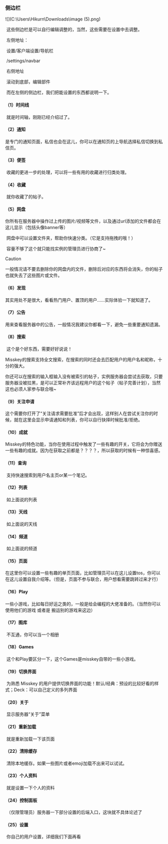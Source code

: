### **侧边栏**

![](C:\Users\Hikurn\Downloads\image (5).png)

​	这些侧边栏是可以自行编辑调整的，当然，这些需要在设置中去调整。

​	左侧地址：

​	设置/客户端设置/导航栏

​	/settings/navbar

​	右侧地址

​	滚动到底部，编辑部件

​	而在左侧的侧边栏，我们把能设置的东西都说明一下。

#### **（1）时间线**

​	就是时间轴，刚刚已经介绍过了。

#### **（2）通知**

​	是专门的通知页面，私信也会在这儿，你可以在通知页的上导航选择私信切换到私信页。

#### **（3）便签**

​	收藏的更进一步的处理，可以将一些有用的收藏进行归类处理。

#### **（4）收藏**

​	就你收藏了的帖子。

#### **（5）网盘**

​	你所有在服务器中操作过上传的图片/视频等文件，以及通过url添加的文件都会在这儿显示（包括头像banner等）

​	网盘中可以设置文件夹，帮助你快速分类。（它是支持拖拽的哦！）

​	容量不够了这个就只能找实例的管理员进行协商了~

> [!CAUTION]
>
> 一般情况请不要去删除你的网盘内的文件，删除后对应的东西将会消失，你的帖子也就失去了这些图片或文件。

#### **（6）发现**

​	其实用处不是很大，看看热门用户、置顶的用户......实际体验一下就知道了。

#### **（7）公告**

​	用来查看服务器中的公告，一般情况我建议你都看一下，避免一些重要通知遗漏。

#### **（8）搜索**

​	这个是个好东西，需要好好说说！

​	Misskey的搜索支持全文搜索，在搜索的同时还会去匹配用户的用户名和昵称，十分的强大。

​	你还可以在搜索的输入框输入没有被索引的帖子，实例服务器会尝试去获取，只要服务器没被拉黑，是可以正常补齐该远程用户的这个帖子（帖子完善计划），当然这也必须人家参与联合哦~

#### **（9）关注申请**

​	这个需要你打开了“关注请求需要批准”后才会出现，这样别人在尝试关注你的时候，就在这里会显示申请通知和列表，你可以自行抉择时候批准/拒绝。

#### **（10）成就**

​	Misskey的特色功能，当你在使用过程中触发了一些有趣的开关，它将会为你赠送一些有趣的成就。因为在获取之前都是？？？？，所以获取的时候有一种惊喜感。

#### **（11）查询**

​	支持快速搜索到用户名主页or某一个笔记。

#### **（12）列表**

​	如上面说的列表

#### **（13）天线**

​	如上面说的天线

#### **（14）频道**

​	如上面说的频道

#### **（15）页面**

​	在这里你可以设置一些有趣的单页页面，比如管理员可以在这儿设置tos，你可以在这儿设置自我介绍等。（但是，页面不参与联合，用户想看需要跳转过来才行）

#### **（16）Play**

​	一些小游戏，比如每日好运之类的，一般是给会编程的大佬准备的。（当然你可以使用他们的游戏 或者是 搬运别的游戏来这边）

#### **（17）图库**

​	不互通，你可以当一个相册

#### **（18）Games**

​	这个和Play要区分一下，这个Games是misskey自带的一些小游戏。

#### **（19）切换界面**

​	为熟悉 Misskey 的用户提供切换界面的功能！默认/经典：预设的比较好看的样式；Deck：可以自己定义的多列界面

#### **（20）关于**

​	显示服务器“关于”菜单

#### **（21）重新加载**

​	就是重新加载一下该页面

#### **（22）清除缓存**

​	清除本地缓存。如果一些图片或者emoji加载不出来可以试试。

#### **（23）个人资料**

​	就是设置一下个人的资料

#### **（24）控制面板**

​	（仅限管理员）服务器一下部分设置的后端入口，这块就不具体论述了

#### **（25）设置**

​	你自己的用户设置，详细我们下面再看
